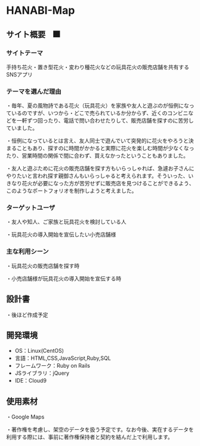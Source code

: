 # HANABI-Map　

## サイト概要　🎆
### サイトテーマ
手持ち花火・置き型花火・変わり種花火などの玩具花火の販売店舗を共有するSNSアプリ

### テーマを選んだ理由
・毎年、夏の風物詩である花火（玩具花火）を家族や友人と遊ぶのが恒例になっているのですが、いつから・どこで売られているか分からず、近くのコンビニなどを一軒ずつ回ったり、電話で問い合わせたりして、販売店舗を探すのに苦労していました。

・恒例になっているとは言え、友人同士で遊んでいて突発的に花火をやろうと決まることもあり、探すのに時間がかかると実際に花火を楽しむ時間が少なくなったり、営業時間の関係で間に合わず、買えなかったということもありました。

・友人と遊ぶために花火の販売店舗を探す方もいらっしゃれば、急遽お子さんにやりたいと言われ探す親御さんもいらっしゃると考えられます。そういった、いきなり花火が必要になった方が苦労せずに販売店を見つけることができるよう、このようなポートフォリオを制作しようと考えました。


### ターゲットユーザ
・友人や知人、ご家族と玩具花火を検討している人

・玩具花火の導入開始を宣伝したい小売店舗様
### 主な利用シーン
・玩具花火の販売店舗を探す時

・小売店舗様が玩具花火の導入開始を宣伝する時
## 設計書
・後ほど作成予定
## 開発環境
- OS：Linux(CentOS)
- 言語：HTML,CSS,JavaScript,Ruby,SQL
- フレームワーク：Ruby on Rails
- JSライブラリ：jQuery
- IDE：Cloud9

## 使用素材
・Google Maps

・著作権を考慮し、架空のデータを扱う予定です。なお今後、実在するデータを利用する際には、事前に著作権保持者と契約を結んだ上で利用します。